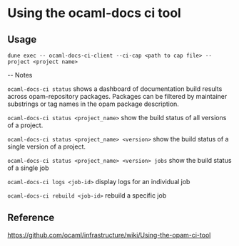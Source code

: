 # Using the ocaml-docs ci tool

## Usage

`dune exec -- ocaml-docs-ci-client --ci-cap <path to cap file> --project <project name>`

-- Notes

`ocaml-docs-ci status` shows a dashboard of documentation build results across opam-repository packages. Packages can be filtered by maintainer substrings or tag names in the opam package description.

`ocaml-docs-ci status <project_name>` show the build status of all versions of a project.

`ocaml-docs-ci status <project_name> <version>` show the build status of a single version of a project.

`ocaml-docs-ci status <project_name> <version> jobs` show the build status of a single job

`ocaml-docs-ci logs <job-id>` display logs for an individual job

`ocaml-docs-ci rebuild <job-id>` rebuild a specific job

## Reference

https://github.com/ocaml/infrastructure/wiki/Using-the-opam-ci-tool
